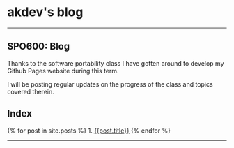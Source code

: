 # akdev's blog
---

## SPO600: Blog

Thanks to the software portability class I have gotten
around to develop my Github Pages website during this term.

I will be posting regular updates on the progress of the class and
topics covered therein.

## Index

{% for post in site.posts %}
	1. [{{post.title}}](post.url)
{% endfor %}

---

